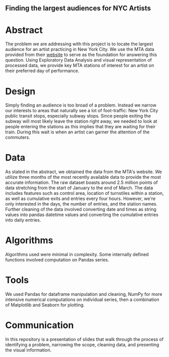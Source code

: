 ## Finding the largest audiences for NYC Artists

# Abstract

The problem we are addressing with this project is to locate the largest audience for an artist practicing in New York City. We use the MTA data provided from their
[website](http://web.mta.info/developers/turnstile.html) to serve as the foundation for answering this question. Using Exploratory Data Analysis and visual
representation of processed data, we provide key MTA stations of interest for an artist on their preferred day of performance.

# Design

Simply finding an audience is too broad of a problem. Instead we narrow our interests to areas that naturally see a lot of foot-traffic: New York City public
transit stops, especially subway stops. Since people exiting the subway will most likely leave the station right away, we needed to look at people entering the
stations as this implies that they are waiting for their train. During this wait is when an artist can garner the attention of the commuters. 

# Data

As stated in the abstract, we obtained the data from the MTA's website. We utilize three months of the most recently available data to provide the most accurate 
information. The raw dataset boasts around 2.5 million points of data stretching from the start of January to the end of March. The data includes features such 
as control area, location of turnstiles within a station, as well as cumulative exits and entries every four hours. However, we're only interested in the days, the 
number of entries, and the station names. Further cleaning of the data involved converting date and times as string values into pandas datetime values and converting
the cumulative entries into daily entries.

# Algorithms

Algorithms used were minimal in complexity. Some internally defined functions involved computation on Pandas series.

# Tools

We used Pandas for dataframe manipulation and cleaning, NumPy for more intensive numerical computations on individual series, then a combination of Matplotlib
and Seaborn for plotting.

# Communication

In this repository is a presentation of slides that walk through the process of identifying a problem, narrowing the scope, cleaning data, and presenting the 
visual information.
